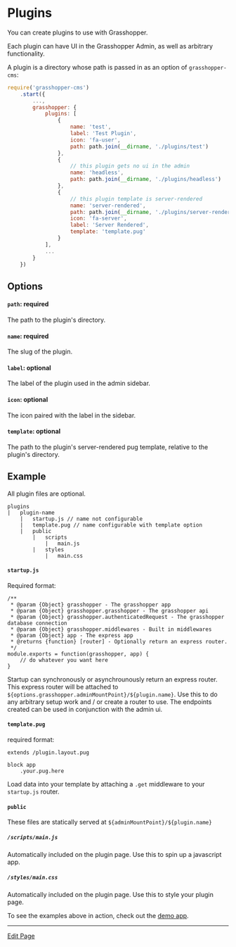 # Plugins

You can create plugins to use with Grasshopper.

Each plugin can have UI in the Grasshopper Admin, as well as arbitrary functionality.

A plugin is a directory whose path is passed in as an option of `grasshopper-cms`:

```javascript
require('grasshopper-cms')
    .start({
        ...,
        grasshopper: {
            plugins: [
                {
                    name: 'test',
                    label: 'Test Plugin',
                    icon: 'fa-user',
                    path: path.join(__dirname, './plugins/test')
                },
                {
                    // this plugin gets no ui in the admin
                    name: 'headless',
                    path: path.join(__dirname, './plugins/headless')
                },
                {
                    // this plugin template is server-rendered
                    name: 'server-rendered',
                    path: path.join(__dirname, './plugins/server-rendered'),
                    icon: 'fa-server',
                    label: 'Server Rendered',
                    template: 'template.pug'
                }
            ],
            ...
        }
    })
```
## Options
#### `path`: required

The path to the plugin's directory.

#### `name`: required

The slug of the plugin.

#### `label`: optional

The label of the plugin used in the admin sidebar.

#### `icon`: optional

The icon paired with the label in the sidebar.

#### `template`: optional

The path to the plugin's server-rendered pug template, relative to the plugin's directory.

## Example

All plugin files are optional.

```
plugins
|   plugin-name
    |   startup.js // name not configurable
    |   template.pug // name configurable with template option
    |   public
        |   scripts
            |   main.js
        |   styles
            |   main.css
```

#### `startup.js`

Required format:

```
/**
 * @param {Object} grasshopper - The grasshopper app
 * @param {Object} grasshopper.grasshopper - The grasshopper api
 * @param {Object} grasshopper.authenticatedRequest - The grasshopper database connection
 * @param {Object} grasshopper.middlewares - Built in middlewares
 * @param {Object} app - The express app
 * @returns {function} [router] - Optionally return an express router.
 */
module.exports = function(grasshopper, app) {
    // do whatever you want here
}
```

Startup can synchronously or asynchrounously return an express router. This express router will be attached to `${options.grasshopper.adminMountPoint}/${plugin.name}`. Use this to do any arbitrary setup work and / or create a router to use. The endpoints created can be used in conjunction with the admin ui.

#### `template.pug`

required format:

```
extends /plugin.layout.pug

block app
    .your.pug.here
```

Load data into your template by attaching a `.get` middleware to your `startup.js` router.

#### `public`

These files are statically served at `${adminMountPoint}/${plugin.name}`

##### `/scripts/main.js`

Automatically included on the plugin page. Use this to spin up a javascript app.

##### `/styles/main.css`
Automatically included on the plugin page. Use this to style your plugin page.

To see the examples above in action, check out the [demo app](https://github.com/grasshopper-cms/grasshopper-demo/tree/master/plugins).

--- 

[Edit Page](https://github.com/grasshopper-cms/grasshopper-docs/blob/master/user-guide/docs/concepts/plugins.md)

